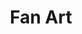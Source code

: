 ---
layout: portfolio
title: Fan Art
blurb: Because why not.
# FB and Jekyll SEO Tag values
description: Should fan art be in a portfolio or not? Some say yes, some say no. But there's no denying we all have influences. And here are some of mine.
postlinkimage: /assets/images/bg-portfolio-home-04.jpg
hero_tag: fanart
# End FB and Jekyll SEO Tag values
categories: 
    - homepage
    - fanart
pretty_category: Fan Art
pretty_title: Fan Art
sort_number: 2
permalink: /portfolio/fan-art
images:
    - image_url: /assets/images/portfolio/fanart/fa-influences-nowm.jpg
      image_title: Not all main influences of mine are here, but tried to include most of them. How many do you identify?
      image_class: fullwidth
    - image_url: /assets/images/portfolio/fanart/fa-spirou-fantasio.jpg
      image_title: Spirou & Fantasio, after Franquin
    - image_url: /assets/images/portfolio/fanart/fa-elmicro.jpg
      image_title: El Micro, by Ricardo Garc&iacute;a
    - image_url: /assets/images/portfolio/fanart/2020_i_myNeighborTotoro@1500w.jpg
      image_title: After Studio Ghibli's My Neighbor Totoro  
    - image_url: /assets/images/portfolio/fanart/2017_fa_navis_munuera@1500w.jpg
      image_title: Navis, by Jose Luis Munuera
    - image_url: /assets/images/portfolio/fanart/2018_fa_bouleBillRockwell@1500w.jpg
      image_title: No Swimming, after Jean Roba / Norman Rockwell
    - image_url: /assets/images/portfolio/fanart/2019_fa_laRibambelle@1500w.png
      image_title: La Ribambelle, after Jean Roba
    - image_url: /assets/images/portfolio/fanart/2019_fa_calvinAndHobbes@1500w.jpg
      image_title: Calvin & Hobbes, after Bill Watterson 
    - image_url: /assets/images/portfolio/fanart/2019_fa_phineasAndFerb@1500w.jpg
      image_title: Disney XD's Phineas & Ferb   

---